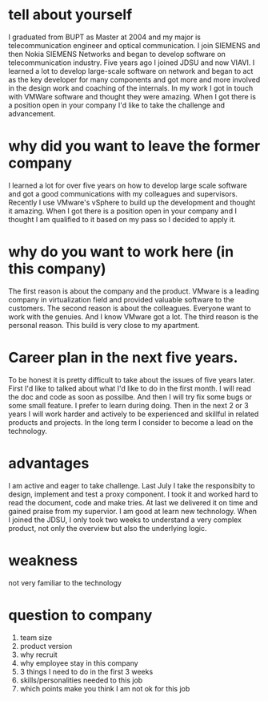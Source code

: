 # tell about yourself
I graduated from BUPT as Master at 2004 and my major is telecommunication engineer and optical communication.
I join SIEMENS and then Nokia SIEMENS Networks and began to develop software on telecommunication industry.
Five years ago I joined JDSU and now VIAVI. I learned a lot to develop large-scale software on network and began to act as the key developer for many components and got more and more involved in the design work and coaching of the internals.
In my work I got in touch with VMWare software and thought they were amazing. When I got there is a position open in your company I'd like to take the challenge and advancement.

# why did you want to leave the former company
I learned a lot for over five years on how to develop large scale software and got a good communications with my colleagues and supervisors. Recently I use VMware's vSphere to build up the development and thought it amazing. When I got there is a position open in your company and I thought I am qualified to it based on my pass so I decided to apply it.


# why do you want to work here (in this company)
The first reason is about the company and the product. VMware is a leading company in virtualization field and provided valuable software to the customers.
The second reason is about the colleagues. Everyone want to work with the genuies. And I know VMware got a lot.
The third reason is the personal reason. This build is very close to my apartment.

# Career plan in the next five years.
To be honest it is pretty difficult to take about the issues of five years later. First I'd like to talked about what I'd like to do in the first month. I will read the doc and code as soon as possilbe. And then I will try fix some bugs or some small feature. I prefer to learn during doing.
Then in the next 2 or 3 years I will work harder and actively to be experienced and skillful in related products and projects.
In the long term I consider to become a lead on the technology.

# advantages
I am active and eager to take challenge. Last July I take the responsibity to design, implement and test a proxy component. I took it and worked hard to read the document, code and make tries. At last we delivered it on time and gained praise from my supervior.
I am good at learn new technology. When I joined the JDSU, I only took two weeks to understand a very complex product, not only the overview but also the underlying logic.

# weakness
not very familiar to the technology

# question to company
1. team size
2. product version
3. why recruit
4. why employee stay in this company
5. 3 things I need to do in the first 3 weeks
6. skills/personalities needed to this job
7. which points make you think I am not ok for this job
